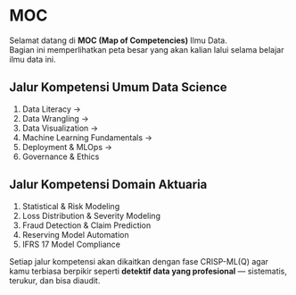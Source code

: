 # MOC

Selamat datang di **MOC (Map of Competencies)** Ilmu Data.  
Bagian ini memperlihatkan peta besar yang akan kalian lalui selama belajar ilmu data ini.

## Jalur Kompetensi Umum Data Science

1. Data Literacy →  
2. Data Wrangling →  
3. Data Visualization →  
4. Machine Learning Fundamentals →  
5. Deployment & MLOps →  
6. Governance & Ethics  


## Jalur Kompetensi Domain Aktuaria

1. Statistical & Risk Modeling  
2. Loss Distribution & Severity Modeling  
3. Fraud Detection & Claim Prediction  
4. Reserving Model Automation  
5. IFRS 17 Model Compliance  


Setiap jalur kompetensi akan dikaitkan dengan fase CRISP-ML(Q) agar kamu terbiasa berpikir seperti **detektif data yang profesional** — sistematis, terukur, dan bisa diaudit.